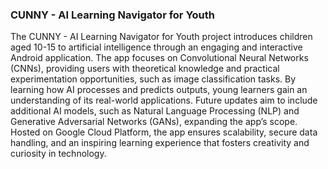 ### CUNNY - AI Learning Navigator for Youth
The CUNNY - AI Learning Navigator for Youth project introduces children aged 10-15 to artificial intelligence through an engaging and interactive Android application. The app focuses on Convolutional Neural Networks (CNNs), providing users with theoretical knowledge and practical experimentation opportunities, such as image classification tasks. By learning how AI processes and predicts outputs, young learners gain an understanding of its real-world applications. Future updates aim to include additional AI models, such as Natural Language Processing (NLP) and Generative Adversarial Networks (GANs), expanding the app’s scope. Hosted on Google Cloud Platform, the app ensures scalability, secure data handling, and an inspiring learning experience that fosters creativity and curiosity in technology.
